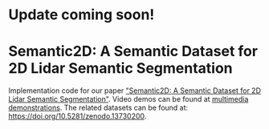 # Update coming soon!
# Semantic2D: A Semantic Dataset for 2D Lidar Semantic Segmentation
Implementation code for our paper ["Semantic2D: A Semantic Dataset for 2D Lidar Semantic Segmentation"](https://arxiv.org/pdf/2409.09899). 
Video demos can be found at [multimedia demonstrations](https://youtu.be/a6Xl00loInY).
The related datasets can be found at: https://doi.org/10.5281/zenodo.13730200. 
